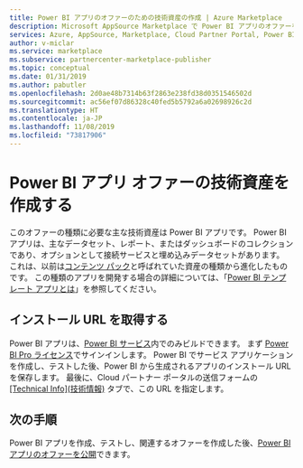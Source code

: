 ```yaml
---
title: Power BI アプリのオファーのための技術資産の作成 | Azure Marketplace
description: Microsoft AppSource Marketplace で Power BI アプリのオファーを公開するために必要な技術資産の一覧を示します。
services: Azure, AppSource, Marketplace, Cloud Partner Portal, Power BI
author: v-miclar
ms.service: marketplace
ms.subservice: partnercenter-marketplace-publisher
ms.topic: conceptual
ms.date: 01/31/2019
ms.author: pabutler
ms.openlocfilehash: 2d0ae48b7314b63f2863e238fd38d0351546502d
ms.sourcegitcommit: ac56ef07d86328c40fed5b5792a6a02698926c2d
ms.translationtype: HT
ms.contentlocale: ja-JP
ms.lasthandoff: 11/08/2019
ms.locfileid: "73817906"
---
```

# <a name="create-power-bi-app-offer-technical-assets"></a>Power BI アプリ オファーの技術資産を作成する

このオファーの種類に必要な主な技術資産は Power BI アプリです。 Power BI アプリは、主なデータセット、レポート、またはダッシュボードのコレクションであり、オプションとして接続サービスと埋め込みデータセットがあります。 これは、以前は[コンテンツ パック](https://docs.microsoft.com/power-bi/service-organizational-content-pack-introduction)と呼ばれていた資産の種類から進化したものです。 この種類のアプリを開発する場合の詳細については、「[Power BI テンプレート アプリとは](https://go.microsoft.com/fwlink/?linkid=2028636)」を参照してください。


## <a name="obtain-an-installation-url"></a>インストール URL を取得する

Power BI アプリは、[Power BI サービス](https://powerbi.microsoft.com/)内でのみビルドできます。 まず [Power BI Pro ライセンス](https://docs.microsoft.com/power-bi/service-admin-purchasing-power-bi-pro)でサインインします。 Power BI でサービス アプリケーションを作成し、テストした後、Power BI から生成されるアプリのインストール URL を保存します。 最後に、Cloud パートナー ポータルの送信フォームの [[Technical Info]\(技術情報\)](./cpp-technical-info-tab.md) タブで、この URL を指定します。
 

## <a name="next-steps"></a>次の手順

Power BI アプリを作成、テストし、関連するオファーを作成した後、[Power BI アプリのオファーを公開](./cpp-publish-offer.md)できます。 
